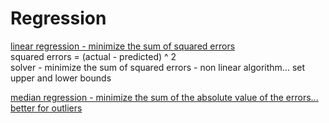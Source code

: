 # Regression

<ins>linear regression - minimize the sum of squared errors</ins><br>
squared errors = (actual - predicted) ^ 2<br>
solver - minimize the sum of squared errors - non linear algorithm... set upper and lower bounds<br>

<ins>median regression - minimize the sum of the absolute value of the errors... better for outliers</ins></br>



